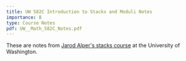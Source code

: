 ```yaml
---
title: UW 582C Introduction to Stacks and Moduli Notes
importance: 8
type: Course Notes
pdf: UW__Math_582C_Notes.pdf
---
```


These are notes from [Jarod Alper's stacks course](https://sites.math.washington.edu/~jarod/math582C.html) at the University of Washington.
